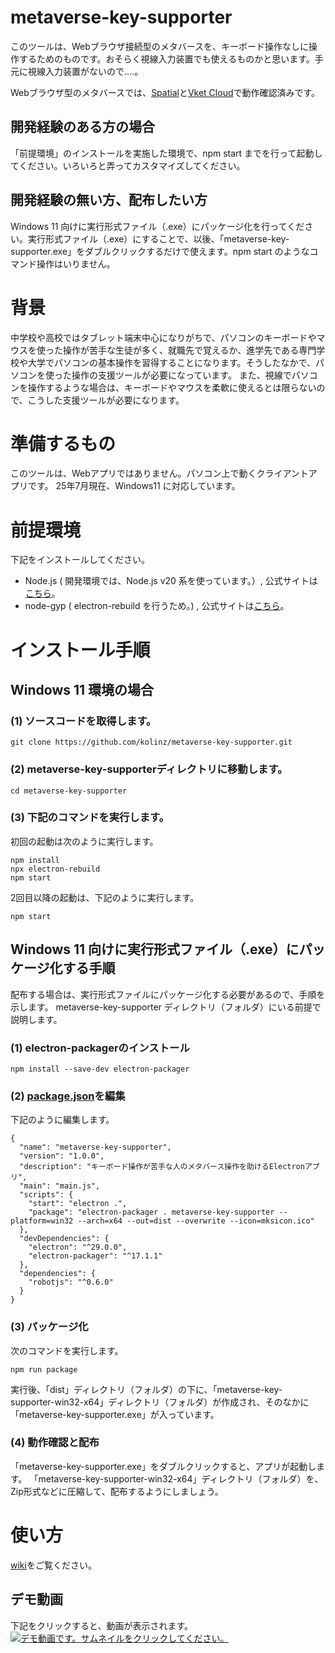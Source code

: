 # metaverse-key-supporter
このツールは、Webブラウザ接続型のメタバースを、キーボード操作なしに操作するためのものです。おそらく視線入力装置でも使えるものかと思います。手元に視線入力装置がないので....。

Webブラウザ型のメタバースでは、[Spatial](https://www.spatial.io/)と[Vket Cloud](https://cloud.vket.com/ja)で動作確認済みです。

## 開発経験のある方の場合
「前提環境」のインストールを実施した環境で、npm start までを行って起動してください。いろいろと弄ってカスタマイズしてください。

## 開発経験の無い方、配布したい方
Windows 11 向けに実行形式ファイル（.exe）にパッケージ化を行ってください。実行形式ファイル（.exe）にすることで、以後、「metaverse-key-supporter.exe」をダブルクリックするだけで使えます。npm start のようなコマンド操作はいりません。

# 背景
中学校や高校ではタブレット端末中心になりがちで、パソコンのキーボードやマウスを使った操作が苦手な生徒が多く、就職先で覚えるか、進学先である専門学校や大学でパソコンの基本操作を習得することになります。そうしたなかで、パソコンを使った操作の支援ツールが必要になっています。
また、視線でパソコンを操作するような場合は、キーボードやマウスを柔軟に使えるとは限らないので、こうした支援ツールが必要になります。

# 準備するもの
このツールは、Webアプリではありません。パソコン上で動くクライアントアプリです。
25年7月現在、Windows11 に対応しています。

# 前提環境
下記をインストールしてください。
- Node.js ( 開発環境では、Node.js v20 系を使っています。）, 公式サイトは[こちら](https://nodejs.org/ja)。
- node-gyp ( electron-rebuild を行うため。) , 公式サイトは[こちら](https://github.com/nodejs/node-gyp)。

# インストール手順
## Windows 11 環境の場合
### (1) ソースコードを取得します。
```
git clone https://github.com/kolinz/metaverse-key-supporter.git
```
### (2) metaverse-key-supporterディレクトリに移動します。
```
cd metaverse-key-supporter
```
### (3) 下記のコマンドを実行します。
初回の起動は次のように実行します。
```
npm install
npx electron-rebuild
npm start
```
2回目以降の起動は、下記のように実行します。
```
npm start
```
## Windows 11 向けに実行形式ファイル（.exe）にパッケージ化する手順
配布する場合は、実行形式ファイルにパッケージ化する必要があるので、手順を示します。
metaverse-key-supporter ディレクトリ（フォルダ）にいる前提で説明します。

### (1) electron-packagerのインストール
```
npm install --save-dev electron-packager
```
### (2) [package.json](https://github.com/kolinz/metaverse-key-supporter/blob/main/package.json)を編集
下記のように編集します。
```
{
  "name": "metaverse-key-supporter",
  "version": "1.0.0",
  "description": "キーボード操作が苦手な人のメタバース操作を助けるElectronアプリ",
  "main": "main.js",
  "scripts": {
    "start": "electron .",
    "package": "electron-packager . metaverse-key-supporter --platform=win32 --arch=x64 --out=dist --overwrite --icon=mksicon.ico"
  },
  "devDependencies": {
    "electron": "^29.0.0",
    "electron-packager": "^17.1.1"
  },
  "dependencies": {
    "robotjs": "^0.6.0"
  }
}
```
### (3) パッケージ化
次のコマンドを実行します。
```
npm run package
```
実行後、「dist」ディレクトリ（フォルダ）の下に、「metaverse-key-supporter-win32-x64」ディレクトリ（フォルダ）が作成され、そのなかに「metaverse-key-supporter.exe」が入っています。

### (4) 動作確認と配布
「metaverse-key-supporter.exe」をダブルクリックすると、アプリが起動します。
「metaverse-key-supporter-win32-x64」ディレクトリ（フォルダ）を、Zip形式などに圧縮して、配布するようにしましょう。

# 使い方
[wiki](https://github.com/kolinz/metaverse-key-supporter/wiki)をご覧ください。

## デモ動画
下記をクリックすると、動画が表示されます。
[![デモ動画です。サムネイルをクリックしてください。](http://img.youtube.com/vi/xN5Kdw5lhNs/0.jpg)](https://www.youtube.com/watch?v=xN5Kdw5lhNs)
